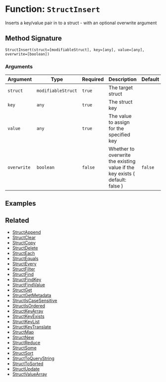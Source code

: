 [comment]: # (Note: This documentation is generated dynamically in the build process.  To modify the contents, change the javadoc on the _invoke method of the BIF class)

# Function: `StructInsert`

Inserts a key/value pair in to a struct - with an optional overwrite argument

## Method Signature

```
StructInsert(struct=[modifiableStruct], key=[any], value=[any], overwrite=[boolean])
```

### Arguments


| Argument | Type | Required | Description | Default |
|----------|------|----------|-------------|---------|
| `struct` | `modifiableStruct` | `true` | The target struct |  |
| `key` | `any` | `true` | The struct key |  |
| `value` | `any` | `true` | The value to assign for the specified key |  |
| `overwrite` | `boolean` | `false` | Whether to overwrite the existing value if the key exists ( default: false ) | `false` |

## Examples



## Related

  * [StructAppend](./StructAppend.md)
  * [StructClear](./StructClear.md)
  * [StructCopy](./StructCopy.md)
  * [StructDelete](./StructDelete.md)
  * [StructEach](./StructEach.md)
  * [StructEquals](./StructEquals.md)
  * [StructEvery](./StructEvery.md)
  * [StructFilter](./StructFilter.md)
  * [StructFind](./StructFind.md)
  * [StructFindKey](./StructFindKey.md)
  * [StructFindValue](./StructFindValue.md)
  * [StructGet](./StructGet.md)
  * [StructGetMetadata](./StructGetMetadata.md)
  * [StructIsCaseSensitive](./StructIsCaseSensitive.md)
  * [StructIsOrdered](./StructIsOrdered.md)
  * [StructKeyArray](./StructKeyArray.md)
  * [StructKeyExists](./StructKeyExists.md)
  * [StructKeyList](./StructKeyList.md)
  * [StructKeyTranslate](./StructKeyTranslate.md)
  * [StructMap](./StructMap.md)
  * [StructNew](./StructNew.md)
  * [StructReduce](./StructReduce.md)
  * [StructSome](./StructSome.md)
  * [StructSort](./StructSort.md)
  * [StructToQueryString](./StructToQueryString.md)
  * [StructToSorted](./StructToSorted.md)
  * [StructUpdate](./StructUpdate.md)
  * [StructValueArray](./StructValueArray.md)
